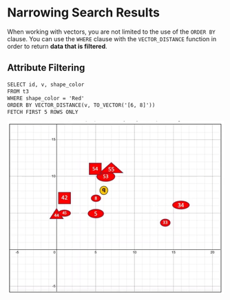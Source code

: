 # Narrowing Search Results

When working with vectors, you are not limited to the use of the ```ORDER BY``` clause. You can use the ```WHERE``` clause with the ```VECTOR_DISTANCE``` function in order to return **data that is filtered**.

## Attribute Filtering

```
SELECT id, v, shape_color
FROM t3
WHERE shape_color = 'Red'
ORDER BY VECTOR_DISTANCE(v, TO_VECTOR('[6, 8]'))
FETCH FIRST 5 ROWS ONLY
```
![Attribute Filtering](../imgs/attribute_filtering.png)
